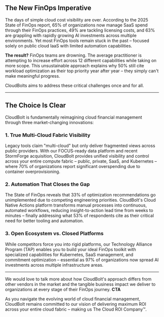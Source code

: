 

## The New FinOps Imperative
The days of simple cloud cost visibility are over. According to the 2025 State of FinOps report, 65% of organizations now manage SaaS spend through their FinOps practices, 49% are tackling licensing costs, and 63% are grappling with rapidly growing AI investments across multiple environments. Yet most FinOps tools remain stuck in the past – focused solely on public cloud IaaS with limited automation capabilities.

**The result?** FinOps teams are drowning. The average practitioner is attempting to increase effort across 12 different capabilities while taking on more scope. This unsustainable approach explains why 50% still cite workload optimization as their top priority year after year – they simply can't make meaningful progress.

CloudBolts aims to address these critical challenges once and for all. 

--- 
## The Choice Is Clear
CloudBolt is fundamentally reimagining cloud financial management through three market-changing innovations:

### 1. True Multi-Cloud Fabric Visibility
Legacy tools claim "multi-cloud" but only deliver fragmented views across public providers. With our FOCUS-ready data platform and recent StormForge acquisition, CloudBolt provides unified visibility and control across your entire compute fabric – public, private, SaaS, and Kubernetes – where 70% of organizations report significant overspending due to container overprovisioning.
### 2. Automation That Closes the Gap
The State of FinOps reveals that 33% of optimization recommendations go unimplemented due to competing engineering priorities. CloudBolt's Cloud Native Actions platform transforms manual processes into continuous, automated workflows, reducing insight-to-action lead time from weeks to minutes – finally addressing what 53% of respondents cite as their critical need for better tooling and automation.
### 3. Open Ecosystem vs. Closed Platforms
While competitors force you into rigid platforms, our Technology Alliance Program (TAP) enables you to build your ideal FinOps toolkit with specialized capabilities for Kubernetes, SaaS management, and commitment optimization – essential as 97% of organizations now spread AI investments across multiple infrastructure areas.

--- 

We would love to talk more about how CloudBolt's approach differs from other vendors in the market and the tangible business impact we deliver to organizations at every stage of their FinOps journey. **CTA**

As you navigate the evolving world of cloud financial management, CloudBolt remains committed to our vision of delivering maximum ROI across your entire cloud fabric – making us The Cloud ROI Company™.
